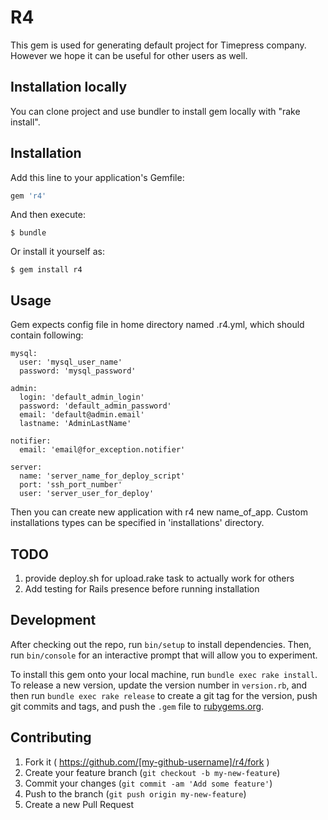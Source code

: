 # R4

This gem is used for generating default project for Timepress company. However we hope it can be useful for other users as well.

## Installation locally

You can clone project and use bundler to install gem locally with "rake install".

## Installation

Add this line to your application's Gemfile:

```ruby
gem 'r4'
```

And then execute:

    $ bundle

Or install it yourself as:

    $ gem install r4

## Usage

Gem expects config file in home directory named .r4.yml, which should contain following:

```
mysql:
  user: 'mysql_user_name'
  password: 'mysql_password'

admin:
  login: 'default_admin_login'
  password: 'default_admin_password'
  email: 'default@admin.email'
  lastname: 'AdminLastName'

notifier:
  email: 'email@for_exception.notifier'

server:
  name: 'server_name_for_deploy_script'
  port: 'ssh_port_number'
  user: 'server_user_for_deploy'
```

Then you can create new application with r4 new name_of_app.
Custom installations types can be specified in 'installations' directory.

## TODO

1. provide deploy.sh for upload.rake task to actually work for others
2. Add testing for Rails presence before running installation

## Development

After checking out the repo, run `bin/setup` to install dependencies. Then, run `bin/console` for an interactive prompt that will allow you to experiment.

To install this gem onto your local machine, run `bundle exec rake install`. To release a new version, update the version number in `version.rb`, and then run `bundle exec rake release` to create a git tag for the version, push git commits and tags, and push the `.gem` file to [rubygems.org](https://rubygems.org).

## Contributing

1. Fork it ( https://github.com/[my-github-username]/r4/fork )
2. Create your feature branch (`git checkout -b my-new-feature`)
3. Commit your changes (`git commit -am 'Add some feature'`)
4. Push to the branch (`git push origin my-new-feature`)
5. Create a new Pull Request
